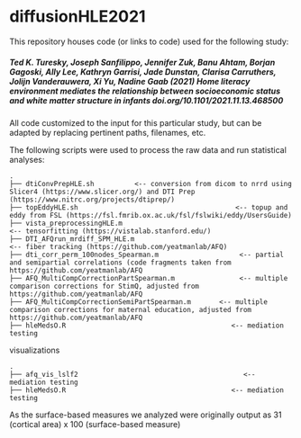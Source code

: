 # diffusionHLE2021

This repository houses code (or links to code) used for the following study:

##### *Ted K. Turesky, Joseph Sanfilippo, Jennifer Zuk, Banu Ahtam, Borjan Gagoski, Ally Lee, Kathryn Garrisi, Jade Dunstan, Clarisa Carruthers, Jolijn Vanderauwera, Xi Yu, Nadine Gaab (2021) Home literacy environment mediates the relationship between socioeconomic status and white matter structure in infants doi.org/10.1101/2021.11.13.468500*

All code customized to the input for this particular study, but can be adapted by replacing pertinent paths, filenames, etc.

The following scripts were used to process the raw data and run statistical analyses:

    .
    ├── dtiConvPrepHLE.sh          <-- conversion from dicom to nrrd using Slicer4 (https://www.slicer.org/) and DTI Prep (https://www.nitrc.org/projects/dtiprep/)
    ├── topEddyHLE.sh                                       <-- topup and eddy from FSL (https://fsl.fmrib.ox.ac.uk/fsl/fslwiki/eddy/UsersGuide)  
    ├── vista_preprocessingHLE.m                                         <-- tensorfitting (https://vistalab.stanford.edu/)
    ├── DTI_AFQrun_mrdiff_SPM_HLE.m                                        <-- fiber tracking (https://github.com/yeatmanlab/AFQ)
    ├── dti_corr_perm_100nodes_Spearman.m                    <-- partial and semipartial correlations (code fragments taken from https://github.com/yeatmanlab/AFQ 
    ├── AFQ_MultiCompCorrectionPartSpearman.m                <-- multiple comparison corrections for StimQ, adjusted from https://github.com/yeatmanlab/AFQ   
    ├── AFQ_MultiCompCorrectionSemiPartSpearman.m       <-- multiple comparison corrections for maternal education, adjusted from https://github.com/yeatmanlab/AFQ
    ├── hleMedsO.R                                         <-- mediation testing 
    
visualizations

    .
    ├── afq_vis_lslf2                                         <-- mediation testing 
    ├── hleMedsO.R                                         <-- mediation testing 



As the surface-based measures we analyzed were originally output as 31 (cortical area) x 100 (surface-based measure)
